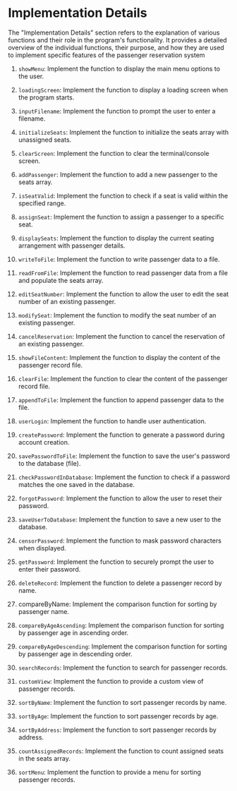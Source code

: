 # Implementation Details

The "Implementation Details" section refers to the explanation of various functions and their role in the program's functionality. It provides a detailed overview of the individual functions, their purpose, and how they are used to implement specific features of the passenger reservation system

1. `showMenu`: Implement the function to display the main menu options to the user.

2. `loadingScreen`: Implement the function to display a loading screen when the program starts.

3. `inputFilename`: Implement the function to prompt the user to enter a filename.

4. `initializeSeats`: Implement the function to initialize the seats array with unassigned seats.

5. `clearScreen`: Implement the function to clear the terminal/console screen.

6. `addPassenger`: Implement the function to add a new passenger to the seats array.

7. `isSeatValid`: Implement the function to check if a seat is valid within the specified range.

8. `assignSeat`: Implement the function to assign a passenger to a specific seat.

9. `displaySeats`: Implement the function to display the current seating arrangement with passenger details.

10. `writeToFile`: Implement the function to write passenger data to a file.

11. `readFromFile`: Implement the function to read passenger data from a file and populate the seats array.

12. `editSeatNumber`: Implement the function to allow the user to edit the seat number of an existing passenger.

13. `modifySeat`: Implement the function to modify the seat number of an existing passenger.

14. `cancelReservation`: Implement the function to cancel the reservation of an existing passenger.

15. `showFileContent`: Implement the function to display the content of the passenger record file.

16. `clearFile`: Implement the function to clear the content of the passenger record file.

17. `appendToFile`: Implement the function to append passenger data to the file.

18. `userLogin`: Implement the function to handle user authentication.

19. `createPassword`: Implement the function to generate a password during account creation.

20. `savePasswordToFile`: Implement the function to save the user's password to the database (file).

21. `checkPasswordInDatabase`: Implement the function to check if a password matches the one saved in the database.

22. `forgotPassword`: Implement the function to allow the user to reset their password.

23. `saveUserToDatabase`: Implement the function to save a new user to the database.

24. `censorPassword`: Implement the function to mask password characters when displayed.

25. `getPassword`: Implement the function to securely prompt the user to enter their password.

26. `deleteRecord`: Implement the function to delete a passenger record by name.

27. compareByName: Implement the comparison function for sorting by passenger name.

28. `compareByAgeAscending`: Implement the comparison function for sorting by passenger age in ascending order.

29. `compareByAgeDescending`: Implement the comparison function for sorting by passenger age in descending order.

30. `searchRecords`: Implement the function to search for passenger records.

31. `customView`: Implement the function to provide a custom view of passenger records.

32. `sortByName`: Implement the function to sort passenger records by name.

33. `sortByAge`: Implement the function to sort passenger records by age.

34. `sortByAddress`: Implement the function to sort passenger records by address.

35. `countAssignedRecords`: Implement the function to count assigned seats in the seats array.

36. `sortMenu`: Implement the function to provide a menu for sorting passenger records.
